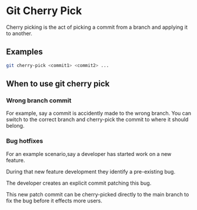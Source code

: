 # Git Cherry Pick

Cherry picking is the act of picking a commit from a branch and applying it to another.

## Examples

```sh
git cherry-pick <commit1> <commit2> ...
```

## When to use git cherry pick

### Wrong branch commit

For example, say a commit is accidently made to the wrong branch. You can switch to the correct branch and cherry-pick the commit to where it should belong.


### Bug hotfixes

For an example scenario,say a developer has started work on a new feature.

During that new feature development they identify a pre-existing bug.

The developer creates an explicit commit patching this bug.

This new patch commit can be cherry-picked directly to the main branch to fix the bug before it effects more users.
